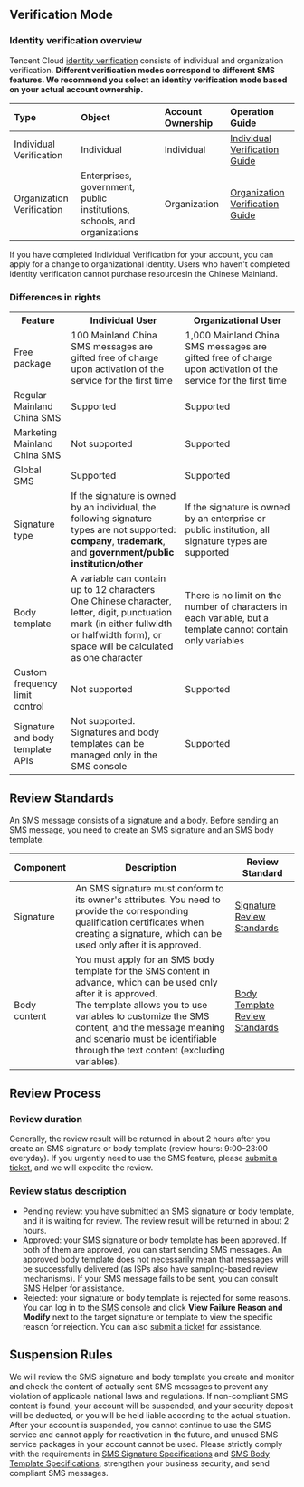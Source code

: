 
## Verification Mode
### Identity verification overview
Tencent Cloud [identity verification](https://intl.cloud.tencent.com/document/product/378/3629) consists of individual and organization verification. **Different verification modes correspond to different SMS features. We recommend you select an identity verification mode based on your actual account ownership.**

| Type             | Object                           | Account Ownership | Operation Guide                                                     |
| :--------------- | :--------------------------------- | :------- | :----------------------------------------------------------- |
| Individual Verification | Individual                               | Individual      | [Individual Verification Guide](https://intl.cloud.tencent.com/document/product/378/10495) |
| Organization Verification | Enterprises, government, public institutions, schools, and organizations | Organization     | [Organization Verification Guide](https://intl.cloud.tencent.com/document/product/378/10496) |

If you have completed Individual Verification for your account, you can apply for a change to organizational identity. Users who haven't completed identity verification cannot purchase resourcesin the Chinese Mainland.

### Differences in rights

<table>
     <tr>
         <th>Feature</th>  
         <th width="40%">Individual User</th>  
         <th width="40%">Organizational User</th>  
     </tr>
	 <tr>      
         <td>Free package</td>   
	     <td>100 Mainland China SMS messages are gifted free of charge upon activation of the service for the first time</td>   
	     <td>1,000 Mainland China SMS messages are gifted free of charge upon activation of the service for the first time</td>   
     </tr> 
	 <tr>
	     <td>Regular Mainland China SMS</td>   
	     <td>Supported</td>   
	     <td>Supported</td> 
     </tr> 
	 <tr>
	     <td>Marketing Mainland China SMS</td>   
	     <td>Not supported</td>   
	     <td>Supported</td> 
     </tr> 
	 <tr>      
         <td>Global SMS</td>    
	     <td>Supported</td>   
	     <td>Supported</td> 
     </tr>  
	 <tr>      
         <td>Signature type</td>  
	     <td>If the signature is owned by an individual, the following signature types are not supported: <b>company</b>, <b>trademark</b>, and <b>government/public institution/other</b></td>   
	     <td>If the signature is owned by an enterprise or public institution, all signature types are supported</td> 
     </tr> 
	 <tr>      
         <td>Body template</td>
	     <td>A variable can contain up to 12 characters<br>One Chinese character, letter, digit, punctuation mark (in either fullwidth or halfwidth form), or space will be calculated as one character</td>   
	     <td>There is no limit on the number of characters in each variable, but a template cannot contain only variables</td> 
     </tr>     
		      <tr> 
         <td>Custom frequency limit control</td>     
	     <td>Not supported</td>   
	     <td>Supported</td> 
     </tr> 
		      <tr> 
         <td>Signature and body template APIs</td>     
	     <td>Not supported. Signatures and body templates can be managed only in the SMS console</td>   
	     <td>Supported</td> 
     </tr> 		 
</table>


## Review Standards
An SMS message consists of a signature and a body. Before sending an SMS message, you need to create an SMS signature and an SMS body template.

| Component | Description | Review Standard |
|---------|---------|---------|
| Signature | An SMS signature must conform to its owner's attributes. You need to provide the corresponding qualification certificates when creating a signature, which can be used only after it is approved. | [Signature Review Standards](https://intl.cloud.tencent.com/document/product/382/40658) |
| Body content | You must apply for an SMS body template for the SMS content in advance, which can be used only after it is approved. <br>The template allows you to use variables to customize the SMS content, and the message meaning and scenario must be identifiable through the text content (excluding variables). | [Body Template Review Standards](https://intl.cloud.tencent.com/document/product/382/40659) |

## Review Process
### Review duration
Generally, the review result will be returned in about 2 hours after you create an SMS signature or body template (review hours: 9:00–23:00 everyday).
If you urgently need to use the SMS feature, please [submit a ticket](https://console.cloud.tencent.com/workorder/category), and we will expedite the review.

### Review status description
- Pending review: you have submitted an SMS signature or body template, and it is waiting for review. The review result will be returned in about 2 hours.
- Approved: your SMS signature or body template has been approved. If both of them are approved, you can start sending SMS messages.
 An approved body template does not necessarily mean that messages will be successfully delivered (as ISPs also have sampling-based review mechanisms). If your SMS message fails to be sent, you can consult [SMS Helper](https://intl.cloud.tencent.com/document/product/382/3773) for assistance.
- Rejected: your signature or body template is rejected for some reasons.
  You can log in to the [SMS](https://console.cloud.tencent.com/sms/smsSign/1400054957/0/10) console and click **View Failure Reason and Modify** next to the target signature or template to view the specific reason for rejection. You can also [submit a ticket](https://console.cloud.tencent.com/workorder/category) for assistance.

## Suspension Rules
We will review the SMS signature and body template you create and monitor and check the content of actually sent SMS messages to prevent any violation of applicable national laws and regulations.
If non-compliant SMS content is found, your account will be suspended, and your security deposit will be deducted, or you will be held liable according to the actual situation. After your account is suspended, you cannot continue to use the SMS service and cannot apply for reactivation in the future, and unused SMS service packages in your account cannot be used.
Please strictly comply with the requirements in [SMS Signature Specifications](https://intl.cloud.tencent.com/document/product/382/40658) and [SMS Body Template Specifications](https://intl.cloud.tencent.com/document/product/382/40659), strengthen your business security, and send compliant SMS messages.

